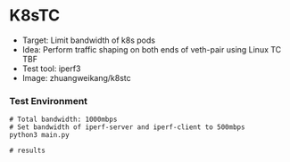 # K8sTC
- Target: Limit bandwidth of k8s pods
- Idea: Perform traffic shaping on both ends of veth-pair using Linux TC TBF
- Test tool: iperf3
- Image: zhuangweikang/k8stc

### Test Environment
```shell script
# Total bandwidth: 1000mbps
# Set bandwidth of iperf-server and iperf-client to 500mbps  
python3 main.py

# results

```
